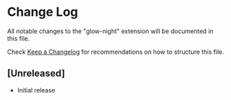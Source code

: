 # Change Log

All notable changes to the "glow-night" extension will be documented in this file.

Check [Keep a Changelog](http://keepachangelog.com/) for recommendations on how to structure this file.

## [Unreleased]

- Initial release
